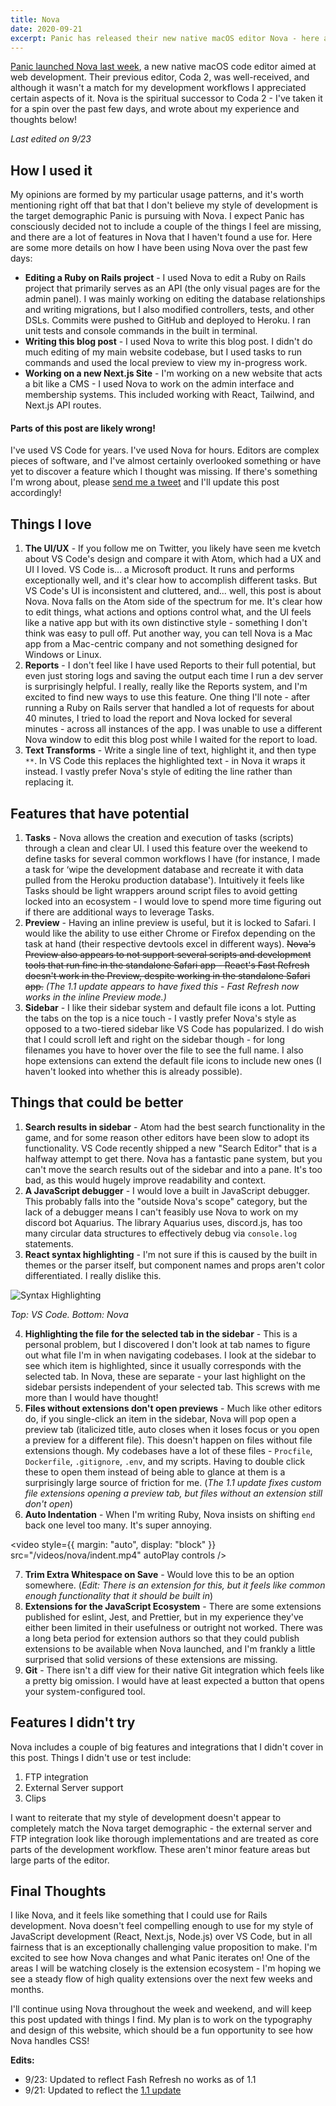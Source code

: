 ```yaml
---
title: Nova
date: 2020-09-21
excerpt: Panic has released their new native macOS editor Nova - here are my thoughts after trying it out for a few days!
---
```


[Panic launched Nova last week](https://nova.app), a new native macOS code editor aimed at web development. Their previous editor, Coda 2, was well-received, and although it wasn't a match for my development workflows I appreciated certain aspects of it. Nova is the spiritual successor to Coda 2 - I've taken it for a spin over the past few days, and wrote about my experience and thoughts below!

_Last edited on 9/23_

## How I used it

My opinions are formed by my particular usage patterns, and it's worth mentioning right off that bat that I don't believe my style of development is the target demographic Panic is pursuing with Nova. I expect Panic has consciously decided not to include a couple of the things I feel are missing, and there are a lot of features in Nova that I haven't found a use for. Here are some more details on how I have been using Nova over the past few days:

- **Editing a Ruby on Rails project** - I used Nova to edit a Ruby on Rails project that primarily serves as an API (the only visual pages are for the admin panel). I was mainly working on editing the database relationships and writing migrations, but I also modified controllers, tests, and other DSLs. Commits were pushed to GitHub and deployed to Heroku. I ran unit tests and console commands in the built in terminal.
- **Writing this blog post** - I used Nova to write this blog post. I didn't do much editing of my main website codebase, but I used tasks to run commands and used the local preview to view my in-progress work.
- **Working on a new Next.js Site** - I'm working on a new website that acts a bit like a CMS - I used Nova to work on the admin interface and membership systems. This included working with React, Tailwind, and Next.js API routes.

#### Parts of this post are likely wrong!

I've used VS Code for years. I've used Nova for hours. Editors are complex pieces of software, and I've almost certainly overlooked something or have yet to discover a feature which I thought was missing. If there's something I'm wrong about, please [send me a tweet](https://twitter.com/ianmitchel1) and I'll update this post accordingly!

## Things I love

1. **The UI/UX** - If you follow me on Twitter, you likely have seen me kvetch about VS Code's design and compare it with Atom, which had a UX and UI I loved. VS Code is... a Microsoft product. It runs and performs exceptionally well, and it's clear how to accomplish different tasks. But VS Code's UI is inconsistent and cluttered, and... well, this post is about Nova. Nova falls on the Atom side of the spectrum for me. It's clear how to edit things, what actions and options control what, and the UI feels like a native app but with its own distinctive style - something I don't think was easy to pull off. Put another way, you can tell Nova is a Mac app from a Mac-centric company and not something designed for Windows or Linux.
2. **Reports** - I don't feel like I have used Reports to their full potential, but even just storing logs and saving the output each time I run a dev server is surprisingly helpful. I really, really like the Reports system, and I'm excited to find new ways to use this feature. One thing I'll note - after running a Ruby on Rails server that handled a lot of requests for about 40 minutes, I tried to load the report and Nova locked for several minutes - across all instances of the app. I was unable to use a different Nova window to edit this blog post while I waited for the report to load.
3. **Text Transforms** - Write a single line of text, highlight it, and then type `**`. In VS Code this replaces the highlighted text - in Nova it wraps it instead. I vastly prefer Nova's style of editing the line rather than replacing it.

## Features that have potential

1. **Tasks** - Nova allows the creation and execution of tasks (scripts) through a clean and clear UI. I used this feature over the weekend to define tasks for several common workflows I have (for instance, I made a task for ‘wipe the development database and recreate it with data pulled from the Heroku production database'). Intuitively it feels like Tasks should be light wrappers around script files to avoid getting locked into an ecosystem - I would love to spend more time figuring out if there are additional ways to leverage Tasks.
2. **Preview** - Having an inline preview is useful, but it is locked to Safari. I would like the ability to use either Chrome or Firefox depending on the task at hand (their respective devtools excel in different ways). ~~Nova's Preview also appears to not support several scripts and development tools that run fine in the standalone Safari app - React's Fast Refresh doesn't work in the Preview, despite working in the standalone Safari app.~~ _(The 1.1 update appears to have fixed this - Fast Refresh now works in the inline Preview mode.)_
3. **Sidebar** - I like their sidebar system and default file icons a lot. Putting the tabs on the top is a nice touch - I vastly prefer Nova's style as opposed to a two-tiered sidebar like VS Code has popularized. I do wish that I could scroll left and right on the sidebar though - for long filenames you have to hover over the file to see the full name. I also hope extensions can extend the default file icons to include new ones (I haven't looked into whether this is already possible).

## Things that could be better

1. **Search results in sidebar** - Atom had the best search functionality in the game, and for some reason other editors have been slow to adopt its functionality. VS Code recently shipped a new "Search Editor" that is a halfway attempt to get there. Nova has a fantastic pane system, but you can't move the search results out of the sidebar and into a pane. It's too bad, as this would hugely improve readability and context.
2. **A JavaScript debugger** - I would love a built in JavaScript debugger. This probably falls into the "outside Nova's scope" category, but the lack of a debugger means I can't feasibly use Nova to work on my discord bot Aquarius. The library Aquarius uses, discord.js, has too many circular data structures to effectively debug via `console.log` statements.
3. **React syntax highlighting** - I'm not sure if this is caused by the built in themes or the parser itself, but component names and props aren't color differentiated. I really dislike this.

![Syntax Highlighting](/images/posts/nova_highlighting.png)

_Top: VS Code. Bottom: Nova_

4. **Highlighting the file for the selected tab in the sidebar** - This is a personal problem, but I discovered I don't look at tab names to figure out what file I'm in when navigating codebases. I look at the sidebar to see which item is highlighted, since it usually corresponds with the selected tab. In Nova, these are separate - your last highlight on the sidebar persists independent of your selected tab. This screws with me more than I would have thought!
5. **Files without extensions don't open previews** - Much like other editors do, if you single-click an item in the sidebar, Nova will pop open a preview tab (italicized title, auto closes when it loses focus or you open a preview for a different file). This doesn't happen on files without file extensions though. My codebases have a lot of these files - `Procfile`, `Dockerfile`, `.gitignore`, `.env`, and my scripts. Having to double click these to open them instead of being able to glance at them is a surprisingly large source of friction for me. (_The 1.1 update fixes custom file extensions opening a preview tab, but files without an extension still don't open_)
6. **Auto Indentation** - When I'm writing Ruby, Nova insists on shifting `end` back one level too many. It's super annoying.

<video
	style={{ margin: "auto", display: "block" }}
	src="/videos/nova/indent.mp4"
	autoPlay
	controls
/>

7. **Trim Extra Whitespace on Save** - Would love this to be an option somewhere. (_Edit: There is an extension for this, but it feels like common enough functionality that it should be built in_)
8. **Extensions for the JavaScript Ecosystem** - There are some extensions published for eslint, Jest, and Prettier, but in my experience they've either been limited in their usefulness or outright not worked. There was a long beta period for extension authors so that they could publish extensions to be available when Nova launched, and I'm frankly a little surprised that solid versions of these extensions are missing.
9. **Git** - There isn't a diff view for their native Git integration which feels like a pretty big omission. I would have at least expected a button that opens your system-configured tool.

## Features I didn't try

Nova includes a couple of big features and integrations that I didn't cover in this post. Things I didn't use or test include:

1. FTP integration
2. External Server support
3. Clips

I want to reiterate that my style of development doesn't appear to completely match the Nova target demographic - the external server and FTP integration look like thorough implementations and are treated as core parts of the development workflow. These aren't minor feature areas but large parts of the editor.

## Final Thoughts

I like Nova, and it feels like something that I could use for Rails development. Nova doesn't feel compelling enough to use for my style of JavaScript development (React, Next.js, Node.js) over VS Code, but in all fairness that is an exceptionally challenging value proposition to make. I'm excited to see how Nova changes and what Panic iterates on! One of the areas I will be watching closely is the extension ecosystem - I'm hoping we see a steady flow of high quality extensions over the next few weeks and months.

I'll continue using Nova throughout the week and weekend, and will keep this post updated with things I find. My plan is to work on the typography and design of this website, which should be a fun opportunity to see how Nova handles CSS!

**Edits:**

- 9/23: Updated to reflect Fash Refresh no works as of 1.1
- 9/21: Updated to reflect the [1.1 update](https://twitter.com/panic/status/1308172575135076352)
